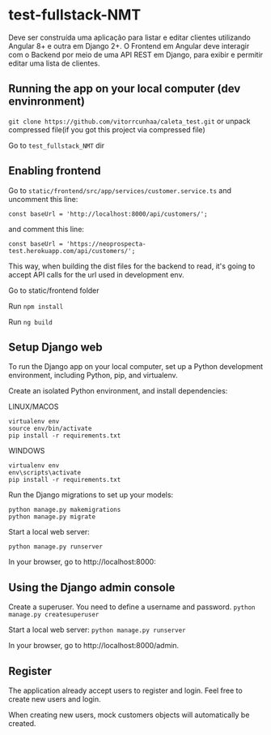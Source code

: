 # test-fullstack-NMT
Deve ser construída uma aplicação para listar e editar clientes utilizando Angular 8+ e outra em Django 2+. O Frontend em Angular deve interagir com o Backend por meio de uma API REST em Django, para exibir e permitir editar uma lista de clientes.


## Running the app on your local computer (dev envinronment)

`git clone https://github.com/vitorrcunhaa/caleta_test.git` or unpack compressed file(if you got this project via compressed file)

Go to `test_fullstack_NMT` dir

## Enabling frontend

Go to `static/frontend/src/app/services/customer.service.ts`
and uncomment this line:

`const baseUrl = 'http://localhost:8000/api/customers/';`

and comment this line:

`const baseUrl = 'https://neoprospecta-test.herokuapp.com/api/customers/';`

This way, when building the dist files for the backend to read, it's going to accept API calls for the url used in development env.

Go to static/frontend folder

Run `npm install`

Run `ng build`


## Setup Django web


To run the Django app on your local computer, set up a Python development environment, including Python, pip, and virtualenv.

Create an isolated Python environment, and install dependencies:

LINUX/MACOS
```
virtualenv env
source env/bin/activate
pip install -r requirements.txt
```
WINDOWS
```
virtualenv env
env\scripts\activate
pip install -r requirements.txt
```
Run the Django migrations to set up your models:
```
python manage.py makemigrations
python manage.py migrate
```
Start a local web server:

`python manage.py runserver`

In your browser, go to http://localhost:8000:


## Using the Django admin console

Create a superuser. You need to define a username and password.
`python manage.py createsuperuser`

Start a local web server:
`python manage.py runserver`

In your browser, go to http://localhost:8000/admin.

## Register

The application already accept users to register and login. Feel free to create new users and login.

When creating new users, mock customers objects will automatically be created.



